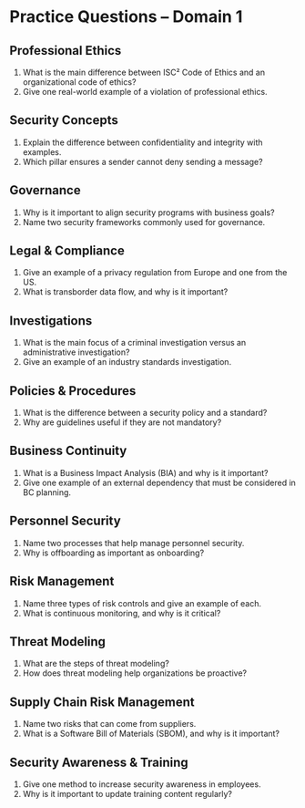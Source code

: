 # Practice Questions – Domain 1

## Professional Ethics
1. What is the main difference between ISC² Code of Ethics and an organizational code of ethics?
2. Give one real-world example of a violation of professional ethics.

## Security Concepts
1. Explain the difference between confidentiality and integrity with examples.
2. Which pillar ensures a sender cannot deny sending a message?

## Governance
1. Why is it important to align security programs with business goals?
2. Name two security frameworks commonly used for governance.

## Legal & Compliance
1. Give an example of a privacy regulation from Europe and one from the US.
2. What is transborder data flow, and why is it important?

## Investigations
1. What is the main focus of a criminal investigation versus an administrative investigation?
2. Give an example of an industry standards investigation.

## Policies & Procedures
1. What is the difference between a security policy and a standard?
2. Why are guidelines useful if they are not mandatory?

## Business Continuity
1. What is a Business Impact Analysis (BIA) and why is it important?
2. Give one example of an external dependency that must be considered in BC planning.

## Personnel Security
1. Name two processes that help manage personnel security.
2. Why is offboarding as important as onboarding?

## Risk Management
1. Name three types of risk controls and give an example of each.
2. What is continuous monitoring, and why is it critical?

## Threat Modeling
1. What are the steps of threat modeling?
2. How does threat modeling help organizations be proactive?

## Supply Chain Risk Management
1. Name two risks that can come from suppliers.
2. What is a Software Bill of Materials (SBOM), and why is it important?

## Security Awareness & Training
1. Give one method to increase security awareness in employees.
2. Why is it important to update training content regularly?

